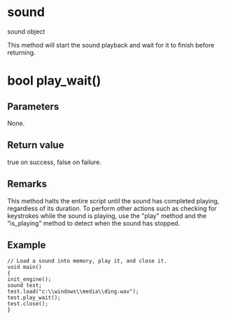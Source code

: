 # sound

sound object

  


This method will start the sound playback and wait for it to finish before returning.

# bool play_wait()

## Parameters

None.

## Return value

true on success, false on failure.

## Remarks

This method halts the entire script until the sound has completed playing, regardless of its duration. To perform other actions such as checking for keystrokes while the sound is playing, use the "play" method and the "is_playing" method to detect when the sound has stopped. 

## Example


```
// Load a sound into memory, play it, and close it.
void main()
{
init_engine();
sound test;
test.load("c:\\windows\\media\\ding.wav");
test.play_wait();
test.close();
}

```
